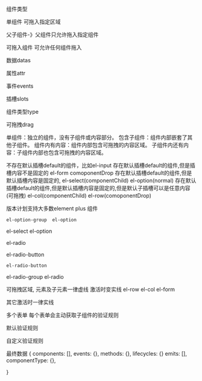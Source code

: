 组件类型

单组件 可拖入指定区域

父子组件-》父组件只允许拖入指定组件

可拖入组件   可允许任何组件拖入

数据datas

属性attr

事件events

插槽slots

组件类型type

可拖拽drag

单组件：独立的组件，没有子组件或内容部分。
包含子组件：组件内部嵌套了其他子组件。
组件内有内容：组件内部包含可拖拽的内容区域。
子组件内还有内容：子组件内部也包含可拖拽的内容区域。

不存在默认插槽default的组件，比如el-input
存在默认插槽default的组件,但是插槽内容不是固定的 el-form  comoponentDrop
存在默认插槽default的组件,但是默认插槽内容是固定的,  el-select(componentChild) el-option(normal)
存在默认插槽default的组件,但是默认插槽内容是固定的,但是默认子插槽可以是任意内容(可拖拽)  el-col(componentChild) el-row(comoponentDrop)

版本计划支持大多数element plus 组件

    el-option-group  el-option
el-select
          el-option

el-radio

el-radio-button

    el-radio-button
el-radio-group
               el-radio

可拖拽区域, 元素及子元素一律虚线 激活时变实线 el-row el-col el-form

其它激活时一律实线


多个表单 
每个表单会主动获取子组件的验证规则


默认验证规则



自定义验证规则



最终数据
{ components: [],
  events: {},
  methods: {},
  lifecycles: {}
  emits: [],
  componentType: {},

}
